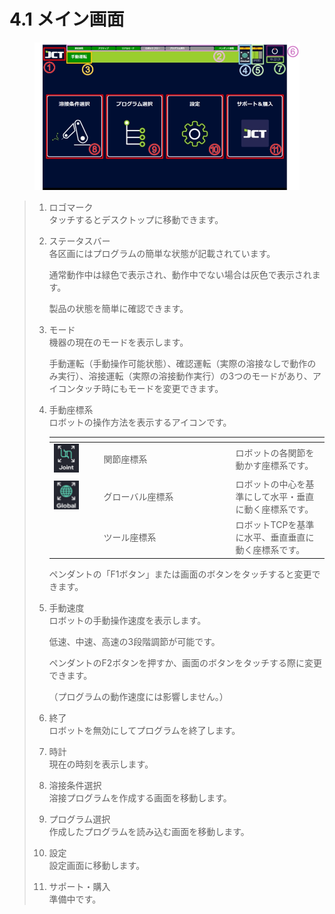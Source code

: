 # 4.1 メイン画面

<figure><img src="img/main_1.jpg" alt=""><figcaption></figcaption></figure>

> 1. ロゴマーク\
>    タッチするとデスクトップに移動できます。
> 2.  ステータスバー \
>     各区画にはプログラムの簡単な状態が記載されています。
>
>     通常動作中は緑色で表示され、動作中でない場合は灰色で表示されます。
>
>     製品の状態を簡単に確認できます。
> 3.  モード \
>     機器の現在のモードを表示します。
>
>     手動運転（手動操作可能状態）、確認運転（実際の溶接なしで動作のみ実行）、溶接運転（実際の溶接動作実行）の3つのモードがあり、アイコンタッチ時にもモード​​を変更できます。
> 4.  手動座標系\
>     ロボットの操作方法を表示するアイコンです。
>
>     <table><thead><tr><th width="66"></th><th width="197"></th><th></th></tr></thead><tbody><tr><td><img src="../icon/joint.ax.png" alt=""></td><td>関節座標系</td><td>ロボットの各関節を動かす座標系です。</td></tr><tr><td><img src="../icon/global.ax.png" alt="></td><td>関節座標系</td><td>ロボットの各関節を動かす座標系です。</td></tr><tr><td><img src="></td><td>グローバル座標系</td><td>ロボットの中心を基準にして水平・垂直に動く座標系です。</td></tr><tr><td><img src="../icon/tool.ax.png" alt=""></td><td>ツール座標系</td><td>ロボットTCPを基準に水平、垂直垂直に動く座標系です。</td></tr></tbody></table>
>
>     ペンダントの「F1ボタン」または画面のボタンをタッチすると変更できます。
> 5.  手動速度\
>     ロボットの手動操作速度を表示します。
>
>     低速、中速、高速の3段階調節が可能です。
>
>     ペンダントのF2ボタンを押すか、画面のボタンをタッチする際に変更できます。
>
>     （プログラムの動作速度には影響しません。）
> 6. 終了\
>    ロボットを無効にしてプログラムを終了します。
> 7. 時計\
>    現在の時刻を表示します。
> 8. 溶接条件選択\
>    溶接プログラムを作成する画面を移動します。
> 9. プログラム選択\
>    作成したプログラムを読み込む画面を移動します。
> 10. 設定\
>     設定画面に移動します。
> 11. サポート・購入\
>     準備中です。
